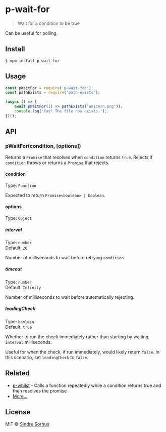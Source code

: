 # p-wait-for

> Wait for a condition to be true

Can be useful for polling.


## Install

```
$ npm install p-wait-for
```


## Usage

```js
const pWaitFor = require('p-wait-for');
const pathExists = require('path-exists');

(async () => {
	await pWaitFor(() => pathExists('unicorn.png'));
	console.log('Yay! The file now exists.');
})();
```


## API

### pWaitFor(condition, [options])

Returns a `Promise` that resolves when `condition` returns `true`. Rejects if `condition` throws or returns a `Promise` that rejects.

#### condition

Type: `Function`

Expected to return `Promise<boolean> | boolean`.

#### options

Type: `Object`

##### interval

Type: `number`<br>
Default: `20`

Number of milliseconds to wait before retrying `condition`.

##### timeout

Type: `number`<br>
Default: `Infinity`

Number of milliseconds to wait before automatically rejecting.

##### leadingCheck

Type: `boolean`\
Default: `true`

Whether to run the check immediately rather than starting by waiting `interval` milliseconds.

Useful for when the check, if run immediately, would likely return `false`. In this scenario, set `leadingCheck` to `false`.

## Related

- [p-whilst](https://github.com/sindresorhus/p-whilst) - Calls a function repeatedly while a condition returns true and then resolves the promise
- [More…](https://github.com/sindresorhus/promise-fun)


## License

MIT © [Sindre Sorhus](https://sindresorhus.com)
